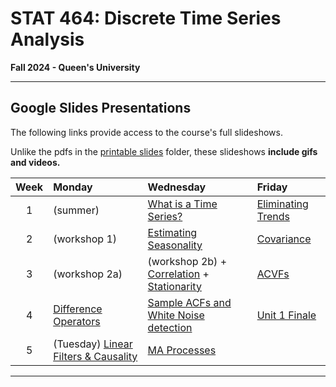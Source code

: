 # STAT 464: Discrete Time Series Analysis
**Fall 2024 - Queen's University**

---


## Google Slides Presentations

The following links provide access to the course's full slideshows.

Unlike the pdfs in the [printable slides](https://github.com/skyepaphora/TimeSeries_FA24/tree/main/Printable_Slides) folder, these slideshows **include gifs and videos.**

| Week   | Monday     | Wednesday  | Friday     |
|:------:|:-----------|:-----------|:-----------|
| 1      | (summer)   | [What is a Time Series?](https://docs.google.com/presentation/d/1g-OGQTh_g2aNg0lSEX-dvQVbnzPqPLODM2g6LH18bW4/edit?usp=sharing) | [Eliminating Trends](https://docs.google.com/presentation/d/1FGfncxANPGrMabziSMltRtQReDQqf7V8f-vRPyC1R4M/edit?usp=sharing) | 
| 2      | (workshop 1) | [Estimating Seasonality](https://docs.google.com/presentation/d/1niDz6BFsiT_4ndiJrSq0pzmh5qmhftUYWsqSdaLoRs8/edit?usp=sharing) | [Covariance](https://docs.google.com/presentation/d/1qal1azxd1VVXZRc2nhlW15UqmKE663kCRTlvKNvuPdE/edit?usp=sharing) |
| 3      | (workshop 2a) | (workshop 2b) + [Correlation](https://docs.google.com/presentation/d/1JYyMsLhCc1lapr8aDQPZdKD5yo8XU88zzjZ6NJhCX-s/edit?usp=sharing) + [Stationarity](https://docs.google.com/presentation/d/19HfKOL-80LWcTmQsbRdctlrVntZrEel2pO6Xze2vf-o/edit?usp=sharing)| [ACVFs](https://docs.google.com/presentation/d/1KPGbE5K8i_rp-U8kZjLWPffVsa8FHFON37lpU5oH7ok/edit?usp=sharing) |
| 4      | [Difference Operators](https://docs.google.com/presentation/d/1dZi1v7GYcI8x3-lp-IPAqn4w-9RllMiR3at4qomCtdo/edit?usp=sharing) | [Sample ACFs and White Noise detection](https://docs.google.com/presentation/d/1NzLiEPo4eKhv5jhOI87bbBewXTJ_yLKjNzirYCc0hDQ/edit?usp=sharing) | [Unit 1 Finale](https://docs.google.com/presentation/d/1JgmTFxunTuERCOnY6yn9aR-h3xTiSEdpB04S8rl4OYE/edit?usp=sharing) |
| 5      | (Tuesday) [Linear Filters \& Causality](https://docs.google.com/presentation/d/1td6L-J2QOFI2LwVrzaB4oylOJu5ZjJNr0GE5ZbI3_s0/edit?usp=sharing) | [MA Processes](https://docs.google.com/presentation/d/1gS04tE9nomCC1QSs-VmI4UfAXUDuMOqAxFJ-eY4bsIA/edit?usp=sharing) ||
                                                                                                                                                                          
---
  














